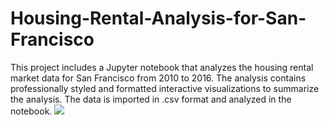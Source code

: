# Housing-Rental-Analysis-for-San-Francisco
This project includes a Jupyter notebook that analyzes the housing rental market data for San Francisco from 2010 to 2016. The analysis contains professionally styled and formatted interactive visualizations to summarize the analysis. The data is imported in .csv format and analyzed in the notebook.
![](https://media.cntraveler.com/photos/5a99b5c520dfb6552425ecc8/2:1/w_2560%2Cc_limit/san-francisco_GettyImages-600366840.jpg)

